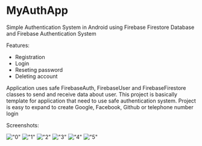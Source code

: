# MyAuthApp

Simple Authentication System in Android using Firebase Firestore Database and Firebase Authentication System

Features:
  - Registration
  - Login
  - Reseting password
  - Deleting account

Application uses safe FirebaseAuth, FirebaseUser and FirebaseFirestore classes to send and receive data about user. This project is basically template for application that need to use safe authentication system. Project is easy to expand to create Google, Facebook, Github or telephone number login

Screenshots:

!["0"](/screenshots/main.png)
!["1"](/screenshots/reg.png)
!["2"](/screenshots/res.png)
!["3"](/screenshots/info.png)
!["4"](/screenshots/delete.png)
!["5"](/screenshots/mail.png)
